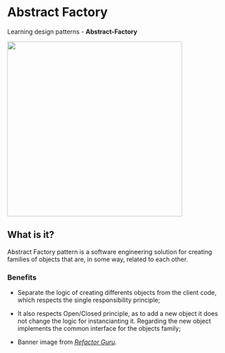 # Abstract Factory

Learning design patterns - **Abstract-Factory**

<img src="https://external-content.duckduckgo.com/iu/?u=https%3A%2F%2Frefactoring.guru%2Fimages%2Fpatterns%2Fcontent%2Fabstract-factory%2Fabstract-factory-en-3x.png&f=1&nofb=1&ipt=4ae10c3acf5b6a81855f3fa9b1bc800093aa7e93f2082b20b51a604e868129f0&ipo=images" width=400 height=auto/>

## What is it?

Abstract Factory pattern is a software engineering solution for creating families of objects that are, in some way, related to each other.

### Benefits

- Separate the logic of creating differents objects from the client code, which respects the single responsibility principle;

- It also respects Open/Closed principle, as to add a new object it does not change the logic for instancianting it. Regarding the new object implements the common interface for the objects family;

- Banner image from _[Refactor Guru](https://refactoring.guru/)_.